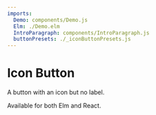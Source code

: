 ```yaml
---
imports:
  Demo: components/Demo.js
  Elm: ./Demo.elm
  IntroParagraph: components/IntroParagraph.js
  buttonPresets: ./_iconButtonPresets.js
---
```


# Icon Button

<IntroParagraph>

A button with an icon but no label.

Available for both Elm and React.

</IntroParagraph>

<Demo presets={buttonPresets} elm={Elm.Button.Demo} />
